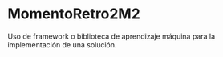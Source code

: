 # MomentoRetro2M2
Uso de framework o biblioteca de aprendizaje máquina para la implementación de una solución.
